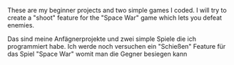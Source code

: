These are my beginner projects and two simple games I coded. I will try to create a "shoot" feature for the "Space War" game which lets you defeat enemies.

Das sind meine Anfägnerprojekte und zwei simple Spiele die ich programmiert habe. Ich werde noch versuchen ein "Schießen" Feature für das Spiel "Space War" womit man die Gegner besiegen kann 
